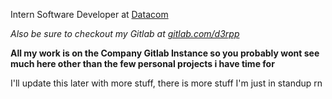 Intern Software Developer at [Datacom](https://datacom.co.nz)

<em>Also be sure to checkout my Gitlab at <a href="https://gitlab.com/d3rpp">gitlab.com/d3rpp</a></em>

**All my work is on the Company Gitlab Instance so you probably wont see much here other than the few personal projects i have time for**

I'll update this later with more stuff, there is more stuff I'm just in standup rn
